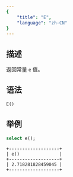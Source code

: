 ```yaml
---
{
    "title": "E",
    "language": "zh-CN"
}
---
```


## 描述
返回常量 `e` 值。

## 语法
```sql
E()
```

## 举例

```sql
select e();
```
```text
+-------------------+
| e()               |
+-------------------+
| 2.718281828459045 |
+-------------------+
```